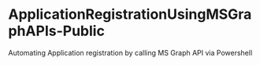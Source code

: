 # ApplicationRegistrationUsingMSGraphAPIs-Public
Automating Application registration by calling MS Graph API via Powershell
